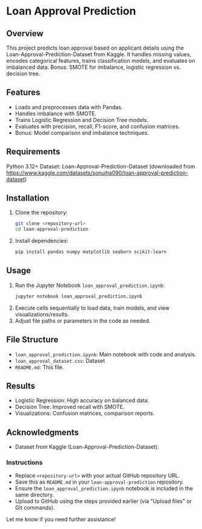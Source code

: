# Loan Approval Prediction

## Overview
This project predicts loan approval based on applicant details using the Loan-Approval-Prediction-Dataset from Kaggle. It handles missing values, encodes categorical features, trains classification models, and evaluates on imbalanced data. Bonus: SMOTE for imbalance, logistic regression vs. decision tree.

## Features
- Loads and preprocesses data with Pandas.
- Handles imbalance with SMOTE.
- Trains Logistic Regression and Decision Tree models.
- Evaluates with precision, recall, F1-score, and confusion matrices.
- Bonus: Model comparison and imbalance techniques.

## Requirements
  Python 3.12+
  Dataset: Loan-Approval-Prediction-Dataset (downloaded from https://www.kaggle.com/datasets/sonujha090/loan-approval-prediction-dataset)

## Installation
1. Clone the repository:
   ```bash
   git clone <repository-url>
   cd loan-approval-prediction
   ```
2. Install dependencies:
   ```bash
   pip install pandas numpy matplotlib seaborn scikit-learn
   ```

## Usage
1. Run the Jupyter Notebook `loan_approval_prediction.ipynb`:
   ```bash
   jupyter notebook loan_approval_prediction.ipynb
   ```
2. Execute cells sequentially to load data, train models, and view visualizations/results.
3. Adjust file paths or parameters in the code as needed.

## File Structure
- `loan_approval_prediction.ipynb`: Main notebook with code and analysis.
- `loan_approval_dataset.csv`: Dataset
- `README.md`: This file.

## Results
- Logistic Regression: High accuracy on balanced data.
- Decision Tree: Improved recall with SMOTE.
- Visualizations: Confusion matrices, comparison reports.

## Acknowledgments
- Dataset from Kaggle (Loan-Approval-Prediction-Dataset).


### Instructions
- Replace `<repository-url>` with your actual GitHub repository URL.
- Save this as `README.md` in your `loan-approval-prediction` repository.
- Ensure the `loan_approval_prediction.ipynb` notebook is included in the same directory.
- Upload to GitHub using the steps provided earlier (via "Upload files" or Git commands).

Let me know if you need further assistance!
